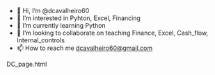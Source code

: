- 👋 Hi, I’m @dcavalheiro60
- 👀 I’m interested in Pyhton, Excel, Financing  
- 🌱 I’m currently learning Python
- 💞️ I’m looking to collaborate on teaching Finance, Excel, Cash_flow, Internal_controls
- 📫 How to reach me dcavalheiro60@gmail.com

<!---
dcavalheiro60/dcavalheiro60 is a ✨ special ✨ repository because its `README.md` (this file) appears on your GitHub profile.
You can click the Preview link to take a look at your changes.
--->
DC_page.html
